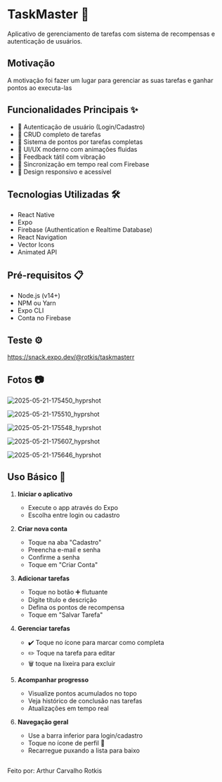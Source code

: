 # TaskMaster 🚀

Aplicativo de gerenciamento de tarefas com sistema de recompensas e autenticação de usuários.

## Motivação

A motivação foi fazer um lugar para gerenciar as suas tarefas e ganhar pontos ao executa-las

## Funcionalidades Principais ✨

- 👤 Autenticação de usuário (Login/Cadastro)
- 📝 CRUD completo de tarefas
- 🏅 Sistema de pontos por tarefas completas
- 📱 UI/UX moderno com animações fluidas
- 🔔 Feedback tátil com vibração
- 🔄 Sincronização em tempo real com Firebase
- 🎨 Design responsivo e acessível

## Tecnologias Utilizadas 🛠️

- React Native
- Expo
- Firebase (Authentication e Realtime Database)
- React Navigation
- Vector Icons
- Animated API

## Pré-requisitos 📋

- Node.js (v14+)
- NPM ou Yarn
- Expo CLI
- Conta no Firebase

## Teste ⚙️

https://snack.expo.dev/@rotkis/taskmasterr

## Fotos 📷

![2025-05-21-175450_hyprshot](https://github.com/user-attachments/assets/42825281-26fe-42c3-9268-5f80169d21b5)

![2025-05-21-175510_hyprshot](https://github.com/user-attachments/assets/01395bfe-ea61-49d4-a457-a2a420fd4b26)

![2025-05-21-175548_hyprshot](https://github.com/user-attachments/assets/54c4b6a8-238c-443c-bc49-780e1086d46b)

![2025-05-21-175607_hyprshot](https://github.com/user-attachments/assets/4f75b24a-94bd-43f4-b66e-726c1cfe2d96)

![2025-05-21-175646_hyprshot](https://github.com/user-attachments/assets/c46e37b8-7ea5-4ca0-a6fb-cff64a1c3858)

## Uso Básico 📱

1. **Iniciar o aplicativo**
   - Execute o app através do Expo
   - Escolha entre login ou cadastro

2. **Criar nova conta**
   - Toque na aba "Cadastro"
   - Preencha e-mail e senha
   - Confirme a senha
   - Toque em "Criar Conta"

3. **Adicionar tarefas**
   - Toque no botão ➕ flutuante
   - Digite título e descrição
   - Defina os pontos de recompensa
   - Toque em "Salvar Tarefa"

4. **Gerenciar tarefas**
   - ✔️ Toque no ícone para marcar como completa
   - ✏️ Toque na tarefa para editar
   - 🗑️ toque na lixeira para excluir

5. **Acompanhar progresso**
   - Visualize pontos acumulados no topo
   - Veja histórico de conclusão nas tarefas
   - Atualizações em tempo real

6. **Navegação geral**
   - Use a barra inferior para login/cadastro
   - Toque no ícone de perfil 👤
   - Recarregue puxando a lista para baixo
##  
Feito por: Arthur Carvalho Rotkis
